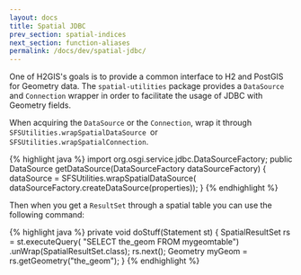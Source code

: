 ```yaml
---
layout: docs
title: Spatial JDBC
prev_section: spatial-indices
next_section: function-aliases
permalink: /docs/dev/spatial-jdbc/
---
```


One of H2GIS's goals is to provide a common interface to H2 and PostGIS for
Geometry data. The `spatial-utilities` package provides a `DataSource` and
`Connection` wrapper in order to facilitate the usage of JDBC with Geometry
fields.

When acquiring the `DataSource` or the `Connection`, wrap it through
`SFSUtilities.wrapSpatialDataSource `or `SFSUtilities.wrapSpatialConnection`.

{% highlight java %}
import org.osgi.service.jdbc.DataSourceFactory;
public DataSource getDataSource(DataSourceFactory dataSourceFactory) {
    dataSource = SFSUtilities.wrapSpatialDataSource(
        dataSourceFactory.createDataSource(properties));
}
{% endhighlight %}

Then when you get a `ResultSet` through a spatial table you can use the
following command:

{% highlight java %}
private void doStuff(Statement st) {
    SpatialResultSet rs = st.executeQuery(
        "SELECT the_geom FROM mygeomtable")
            .unWrap(SpatialResultSet.class);
    rs.next();
    Geometry myGeom = rs.getGeometry("the_geom");
}
{% endhighlight %}
